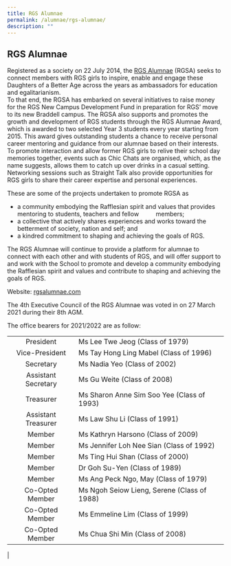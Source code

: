 ```yaml
---
title: RGS Alumnae
permalink: /alumnae/rgs-alumnae/
description: ""
---
```

## RGS Alumnae

Registered as a society on 22 July 2014, the [RGS Alumnae](http://rgsalumnae.com/) (RGSA) seeks to connect members with RGS girls to inspire, enable and engage these Daughters of a Better Age across the years as ambassadors for education and egalitarianism.  
To that end, the RGSA has embarked on several initiatives to raise money for the RGS New Campus Development Fund in preparation for RGS’ move to its new Braddell campus. The RGSA also supports and promotes the growth and development of RGS students through the RGS Alumnae Award, which is awarded to two selected Year 3 students every year starting from 2015. This award gives outstanding students a chance to receive personal career mentoring and guidance from our alumnae based on their interests. To promote interaction and allow former RGS girls to relive their school day memories together, events such as Chic Chats are organised, which, as the name suggests, allows them to catch up over drinks in a casual setting. Networking sessions such as Straight Talk also provide opportunities for RGS girls to share their career expertise and personal experiences.

These are some of the projects undertaken to promote RGSA as

*   a community embodying the Rafflesian spirit and values that provides mentoring to students, teachers and fellow          members;
*   a collective that actively shares experiences and works toward the betterment of society, nation and self; and
*   a kindred commitment to shaping and achieving the goals of RGS.

The RGS Alumnae will continue to provide a platform for alumnae to connect with each other and with students of RGS, and will offer support to and work with the School to promote and develop a community embodying the Rafflesian spirit and values and contribute to shaping and achieving the goals of RGS.

Website: [rgsalumnae.com](http://rgsalumnae.com/)

The 4th Executive Council of the RGS Alumnae was voted in on 27 March 2021 during their 8th AGM.

The office bearers for 2021/2022 are as follow:

|   |   |
|:-:|---|
| President  | Ms Lee Twe Jeog (Class of 1979)  |
| Vice-President  | Ms Tay Hong Ling Mabel (Class of 1996)  |
| Secretary  | Ms Nadia Yeo (Class of 2002)  |
| Assistant Secretary  | 	Ms Gu Weite (Class of 2008)  |
| Treasurer  | Ms Sharon Anne Sim Soo Yee (Class of 1993)  |
| Assistant Treasurer  | Ms Law Shu Li (Class of 1991)  |
| Member  | Ms Kathryn Harsono (Class of 2009)  |
| Member  | Ms Jennifer Loh Nee Sian (Class of 1992)  |
| Member  | Ms Ting Hui Shan (Class of 2000)  |
| Member  | Dr Goh Su-Yen (Class of 1989)  |
| Member  | Ms Ang Peck Ngo, May (Class of 1979)  |
| Co-Opted Member  | 	Ms Ngoh Seiow Lieng, Serene (Class of 1988)  |
| Co-Opted Member  | Ms Emmeline Lim (Class of 1999)  |
| Co-Opted Member  | Ms Chua Shi Min (Class of 2008)  |
|